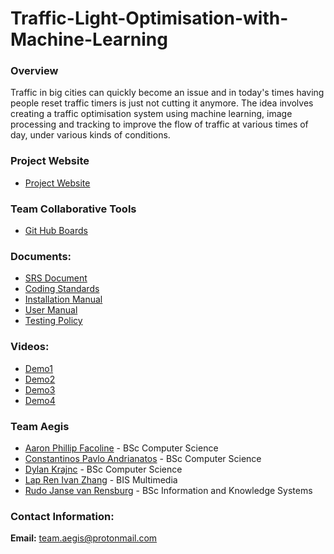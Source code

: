 # Traffic-Light-Optimisation-with-Machine-Learning
### Overview
Traffic in big cities can quickly become an issue and in today's times having people reset traffic timers is just not cutting it anymore. The idea involves creating a traffic optimisation system using machine learning, image processing and tracking to improve the flow of traffic at various times of day, under various kinds of conditions.

### Project Website
- [Project Website](http://142.93.139.199:8080/)

### Team Collaborative Tools
- [Git Hub Boards](https://github.com/COS301-SE-2020/Traffic-Light-Optimisation-with-Machine-Learning/projects/1)

### Documents:
- [SRS Document](https://docs.google.com/document/d/1eAyJ9G06l1lmgcqCTheV70fToOEOCEJhwa5ln3IvMO0/edit)
- [Coding Standards](https://docs.google.com/document/d/1InJWy2IhB9PpMIdWKsOTQqAvSV-frXWTlyMCSbN2ptw/edit?usp=sharing)
- [Installation Manual](https://docs.google.com/document/d/1x6ZiMAT8Qi2fKVTq8rmmD2MvIuykocylTufLMkb5HN8/edit?usp=sharing)
- [User Manual](https://docs.google.com/document/d/1LhNsORokHXgobBF2hBluUihjAdw82lQBsTMyffnl3xo/edit?usp=sharing)
- [Testing Policy](https://docs.google.com/document/d/1uQSWXwHwujGRCfhbE4_SyaJXH8ZU_CBVqf4pOfi2lyE/edit?usp=sharing)

### Videos:
- [Demo1](https://drive.google.com/file/d/1HNoL0pdnFfn3Cb0Z3-eRs1o_N3_JG22i/view)
- [Demo2](https://drive.google.com/file/d/13dmAR3M4ZUxfl5obMsLprwA5LvO8q-_V/view?usp=sharing)
- [Demo3](https://drive.google.com/file/d/1dd6qi-dmBLVNAwj5R6ijZf_kdjn7Lgma/view?usp=sharing)
- [Demo4](https://drive.google.com/file/d/1wNoEjt60aGPeGI4w_YQx1lPxsD1V7Nuz/view?usp=sharing)

### Team Aegis
- [Aaron Phillip Facoline](https://aaronfacoline.github.io/resume/ "Link to resume") - BSc Computer Science
- [Constantinos Pavlo Andrianatos](https://pavlo-andrianatos.github.io/resume/ "Link to resume") - BSc Computer Science
- [Dylan Krajnc](https://dylan-krajnc.github.io/resume/ "Link to resume") - BSc Computer Science
- [Lap Ren Ivan Zhang](https://lirenivanzhang.github.io/ "Link to resume") - BIS Multimedia
- [Rudo Janse van Rensburg](https://rudo-janse-van-rensburg.github.io/resume/ "Link to resume") - BSc Information and Knowledge Systems

### Contact Information:

**Email:** <team.aegis@protonmail.com>
